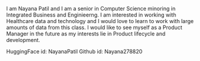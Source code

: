 I am Nayana Patil and I am a senior in Computer Science minoring in Integrated Business and Enginieerng. I am interested in working with Healthcare data and technology and I would love to learn to work with large amounts of data from this class. I would like to see myself as a Product Manager in the future as my interests lie in Product lifecycle and development. 

HuggingFace id: NayanaPatil
Github id: Nayana278820


